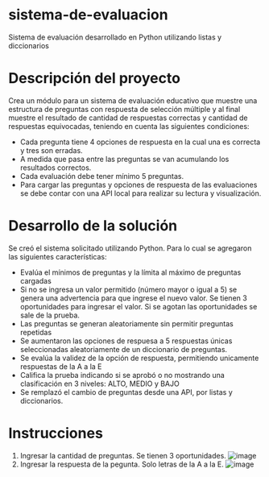 # sistema-de-evaluacion
Sistema de evaluación desarrollado en Python utilizando listas y diccionarios

# Descripción del proyecto
Crea un módulo para un sistema de evaluación educativo que muestre una estructura de preguntas con respuesta de selección múltiple y al final muestre el resultado de cantidad de respuestas correctas y cantidad de respuestas equivocadas, teniendo en cuenta las siguientes condiciones:
* Cada pregunta tiene 4 opciones de respuesta en la cual una es correcta y tres son
erradas.
* A medida que pasa entre las preguntas se van acumulando los resultados correctos.
* Cada evaluación debe tener mínimo 5 preguntas.
* Para cargar las preguntas y opciones de respuesta de las evaluaciones se debe contar con una API local para realizar su lectura y visualización.

# Desarrollo de la solución
Se creó el sistema solicitado utilizando Python. Para lo cual se agregaron las siguientes características:
- Evalúa el mínimos de preguntas y la límita al máximo de preguntas cargadas
- Si no se ingresa un valor permitido (número mayor o igual a 5) se genera una advertencia para que ingrese el nuevo valor. Se tienen 3 oportunidades para ingresar el valor. Si se agotan las oportunidades se sale de la prueba.
- Las preguntas se generan aleatoriamente sin permitir preguntas repetidas
- Se aumentaron las opciones de respuesa a 5 respuestas únicas seleccionadas aleatoriamente de un diccionario de preguntas.
- Se evalúa la validez de la opción de respuesta, permitiendo unicamente respuestas de la A a la E
- Califica la prueba indicando si se aprobó o no mostrando una clasificación en 3 niveles: ALTO, MEDIO y BAJO
- Se remplazó el cambio de preguntas desde una API, por listas y diccionarios.

# Instrucciones

1. Ingresar la cantidad de preguntas. Se tienen 3 oportunidades.
![image](https://user-images.githubusercontent.com/84164187/137815801-b265f34b-ce0c-4aeb-979a-9cedf937c236.png)
2. Ingresar la respuesta de la pegunta. Solo letras de la A a la E.
![image](https://user-images.githubusercontent.com/84164187/137815875-8f404cd4-9543-4c3b-9792-8f7b68b4f739.png)

